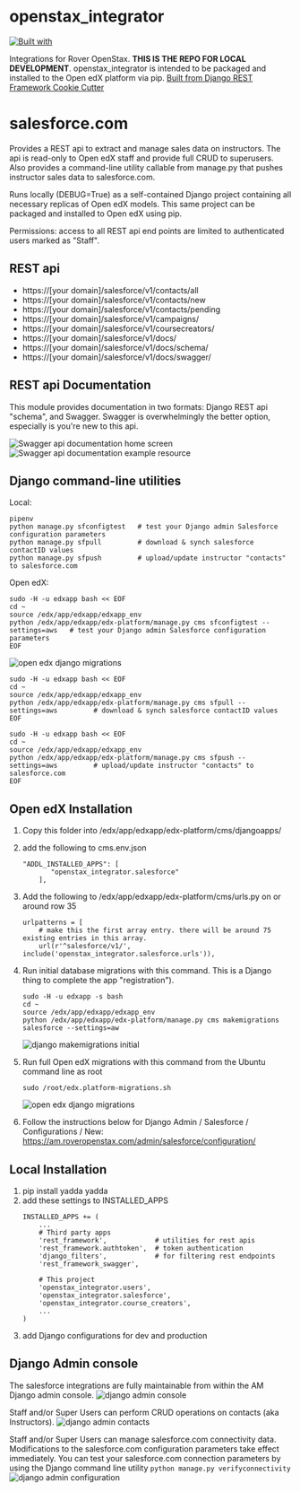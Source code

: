 # openstax_integrator

[![Built with](https://img.shields.io/badge/Built_with-Cookiecutter_Django_Rest-F7B633.svg)](https://github.com/agconti/cookiecutter-django-rest)

Integrations for Rover OpenStax. **THIS IS THE REPO FOR LOCAL DEVELOPMENT**. openstax_integrator is intended to be packaged and installed to the Open edX platform via pip. [Built from Django REST Framework Cookie Cutter](https://github.com/agconti/cookiecutter-django-rest)


# salesforce.com
Provides a REST api to extract and manage sales data on instructors. The api is read-only to Open edX staff and provide full CRUD to superusers. Also provides a command-line utility callable from manage.py that pushes instructor sales data to salesforce.com.

Runs locally (DEBUG=True) as a self-contained Django project containing all necessary replicas of Open edX models. This same project can be packaged and installed to Open edX using pip.

Permissions: access to all REST api end points are limited to authenticated users marked as "Staff".

REST api
--------
- https://[your domain]/salesforce/v1/contacts/all
- https://[your domain]/salesforce/v1/contacts/new
- https://[your domain]/salesforce/v1/contacts/pending
- https://[your domain]/salesforce/v1/campaigns/
- https://[your domain]/salesforce/v1/coursecreators/
- https://[your domain]/salesforce/v1/docs/
- https://[your domain]/salesforce/v1/docs/schema/
- https://[your domain]/salesforce/v1/docs/swagger/

REST api Documentation
--------
This module provides documentation in two formats: Django REST api "schema", and Swagger. Swagger is overwhelmingly the better option, especially is you're new to this api.

![Swagger api documentation home screen](docs/swagger-screen-1.png)
![Swagger api documentation example resource](docs/swagger-screen-2.png)


Django command-line utilities
--------
Local:
```
pipenv
python manage.py sfconfigtest   # test your Django admin Salesforce configuration parameters
python manage.py sfpull         # download & synch salesforce contactID values
python manage.py sfpush         # upload/update instructor "contacts" to salesforce.com
```

Open edX:
```
sudo -H -u edxapp bash << EOF
cd ~
source /edx/app/edxapp/edxapp_env
python /edx/app/edxapp/edx-platform/manage.py cms sfconfigtest --settings=aws   # test your Django admin Salesforce configuration parameters
EOF
```
![open edx django migrations](docs/sfconfigtest.png)


```
sudo -H -u edxapp bash << EOF
cd ~
source /edx/app/edxapp/edxapp_env
python /edx/app/edxapp/edx-platform/manage.py cms sfpull --settings=aws         # download & synch salesforce contactID values
EOF
```

```
sudo -H -u edxapp bash << EOF
cd ~
source /edx/app/edxapp/edxapp_env
python /edx/app/edxapp/edx-platform/manage.py cms sfpush --settings=aws         # upload/update instructor "contacts" to salesforce.com
EOF
```


Open edX Installation
--------
1. Copy this folder into /edx/app/edxapp/edx-platform/cms/djangoapps/

2. add the following to cms.env.json
    ```
    "ADDL_INSTALLED_APPS": [
           "openstax_integrator.salesforce"
        ],
    ```

3. Add the following to /edx/app/edxapp/edx-platform/cms/urls.py on or around row 35
    ```
    urlpatterns = [
        # make this the first array entry. there will be around 75 existing entries in this array.
        url(r'^salesforce/v1/', include('openstax_integrator.salesforce.urls')),
    ```

4. Run initial database migrations with this command. This is a Django thing to complete the app "registration").
    ```
    sudo -H -u edxapp -s bash
    cd ~
    source /edx/app/edxapp/edxapp_env
    python /edx/app/edxapp/edx-platform/manage.py cms makemigrations salesforce --settings=aw
    ```
    ![django makemigrations initial](docs/django-makemigrations-initial.png)


4. Run full Open edX migrations with this command from the Ubuntu command line as root
    ```
    sudo /root/edx.platform-migrations.sh
    ```
    ![open edx django migrations](docs/platform-migrations-installation.png)

5. Follow the instructions below for Django Admin / Salesforce / Configurations / New: https://am.roveropenstax.com/admin/salesforce/configuration/


Local Installation
--------
1. pip install yadda yadda
2. add these settings to INSTALLED_APPS
    ```
    INSTALLED_APPS += (
        ...
        # Third party apps
        'rest_framework',            # utilities for rest apis
        'rest_framework.authtoken',  # token authentication
        'django_filters',            # for filtering rest endpoints
        'rest_framework_swagger',

        # This project
        'openstax_integrator.users',
        'openstax_integrator.salesforce',
        'openstax_integrator.course_creators',
        ...
    )
    ```
3. add Django configurations for dev and production

Django Admin console
--------
The salesforce integrations are fully maintainable from within the AM Django admin console.
![django admin console](docs/django_admin_screenshot.png)

Staff and/or Super Users can perform CRUD operations on contacts (aka Instructors).
![django admin contacts](docs/django_admin_contact.png)

Staff and/or Super Users can manage salesforce.com connectivity data. Modifications to the salesforce.com configuration parameters take effect immediately. You can test your salesforce.com connection parameters by using the Django command line utility ```python manage.py verifyconnectivity```
![django admin configuration](docs/django_admin_configuration.png)
